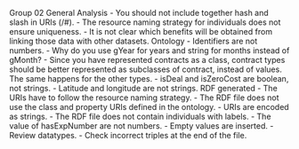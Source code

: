 Group 02
    General
    Analysis
        - You should not include together hash and slash in URIs (/#).
        - The resource naming strategy for individuals does not ensure uniqueness.
        - It is not clear which benefits will be obtained from linking those data with other datasets.
    Ontology
        - Identifiers are not numbers.
        - Why do you use gYear for years and string for months instead of gMonth?
        - Since you have represented contracts as a class, contract types should be better represented as subclasses of contract, instead of values. The same happens for the other types.
        - isDeal and isZeroCost are boolean, not strings.
        - Latitude and longitude are not strings.
    RDF generated
        - The URIs have to follow the resource naming strategy.
        - The RDF file does not use the class and property URIs defined in the ontology.
        - URIs are encoded as strings.
        - The RDF file does not contain individuals with labels.
        - The value of hasExpNumber are not numbers.
        - Empty values are inserted.
        - Review datatypes.
        - Check incorrect triples at the end of the file.
